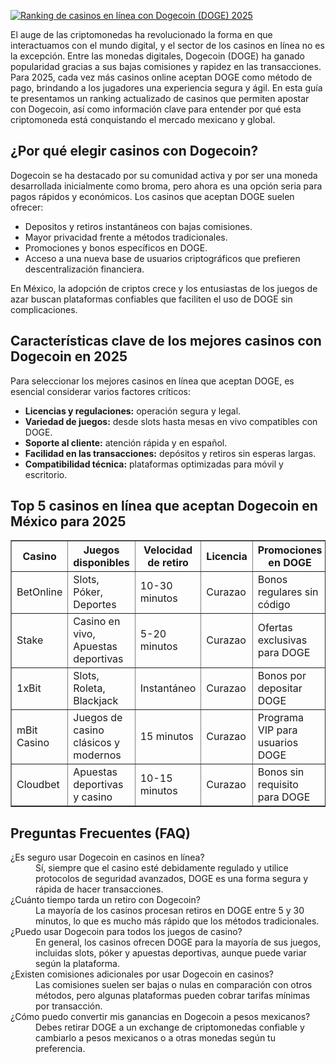 [![Ranking de casinos en línea con Dogecoin (DOGE) 2025](https://123-caf.pages.dev/gitsignup.png)](https://vrmoo.ru/Bt82HjjY)

<p>El auge de las criptomonedas ha revolucionado la forma en que interactuamos con el mundo digital, y el sector de los casinos en línea no es la excepción. Entre las monedas digitales, Dogecoin (DOGE) ha ganado popularidad gracias a sus bajas comisiones y rapidez en las transacciones. Para 2025, cada vez más casinos online aceptan DOGE como método de pago, brindando a los jugadores una experiencia segura y ágil. En esta guía te presentamos un ranking actualizado de casinos que permiten apostar con Dogecoin, así como información clave para entender por qué esta criptomoneda está conquistando el mercado mexicano y global.</p>  <h2>¿Por qué elegir casinos con Dogecoin?</h2> <p>Dogecoin se ha destacado por su comunidad activa y por ser una moneda desarrollada inicialmente como broma, pero ahora es una opción seria para pagos rápidos y económicos. Los casinos que aceptan DOGE suelen ofrecer:</p> <ul> <li>Depositos y retiros instantáneos con bajas comisiones.</li> <li>Mayor privacidad frente a métodos tradicionales.</li> <li>Promociones y bonos específicos en DOGE.</li> <li>Acceso a una nueva base de usuarios criptográficos que prefieren descentralización financiera.</li> </ul> <p>En México, la adopción de criptos crece y los entusiastas de los juegos de azar buscan plataformas confiables que faciliten el uso de DOGE sin complicaciones.</p>  <h2>Características clave de los mejores casinos con Dogecoin en 2025</h2> <p>Para seleccionar los mejores casinos en línea que aceptan DOGE, es esencial considerar varios factores críticos:</p> <ul> <li><strong>Licencias y regulaciones:</strong> operación segura y legal.</li> <li><strong>Variedad de juegos:</strong> desde slots hasta mesas en vivo compatibles con DOGE.</li> <li><strong>Soporte al cliente:</strong> atención rápida y en español.</li> <li><strong>Facilidad en las transacciones:</strong> depósitos y retiros sin esperas largas.</li> <li><strong>Compatibilidad técnica:</strong> plataformas optimizadas para móvil y escritorio.</li> </ul>  <h2>Top 5 casinos en línea que aceptan Dogecoin en México para 2025</h2> <table border="1" cellpadding="8" cellspacing="0"> <thead> <tr> <th>Casino</th> <th>Juegos disponibles</th> <th>Velocidad de retiro</th> <th>Licencia</th> <th>Promociones en DOGE</th> </tr> </thead> <tbody> <tr> <td>BetOnline</td> <td>Slots, Póker, Deportes</td> <td>10-30 minutos</td> <td>Curazao</td> <td>Bonos regulares sin código</td> </tr> <tr> <td>Stake</td> <td>Casino en vivo, Apuestas deportivas</td> <td>5-20 minutos</td> <td>Curazao</td> <td>Ofertas exclusivas para DOGE</td> </tr> <tr> <td>1xBit</td> <td>Slots, Roleta, Blackjack</td> <td>Instantáneo</td> <td>Curazao</td> <td>Bonos por depositar DOGE</td> </tr> <tr> <td>mBit Casino</td> <td>Juegos de casino clásicos y modernos</td> <td>15 minutos</td> <td>Curazao</td> <td>Programa VIP para usuarios DOGE</td> </tr> <tr> <td>Cloudbet</td> <td>Apuestas deportivas y casino</td> <td>10-15 minutos</td> <td>Curazao</td> <td>Bonos sin requisito para DOGE</td> </tr> </tbody> </table>  <h2>Preguntas Frecuentes (FAQ)</h2> <dl>   <dt>¿Es seguro usar Dogecoin en casinos en línea?</dt>   <dd>Sí, siempre que el casino esté debidamente regulado y utilice protocolos de seguridad avanzados, DOGE es una forma segura y rápida de hacer transacciones.</dd>    <dt>¿Cuánto tiempo tarda un retiro con Dogecoin?</dt>   <dd>La mayoría de los casinos procesan retiros en DOGE entre 5 y 30 minutos, lo que es mucho más rápido que los métodos tradicionales.</dd>    <dt>¿Puedo usar Dogecoin para todos los juegos de casino?</dt>   <dd>En general, los casinos ofrecen DOGE para la mayoría de sus juegos, incluidas slots, póker y apuestas deportivas, aunque puede variar según la plataforma.</dd>    <dt>¿Existen comisiones adicionales por usar Dogecoin en casinos?</dt>   <dd>Las comisiones suelen ser bajas o nulas en comparación con otros métodos, pero algunas plataformas pueden cobrar tarifas mínimas por transacción.</dd>    <dt>¿Cómo puedo convertir mis ganancias en Dogecoin a pesos mexicanos?</dt>   <dd>Debes retirar DOGE a un exchange de criptomonedas confiable y cambiarlo a pesos mexicanos o a otras monedas según tu preferencia.</dd> </dl>